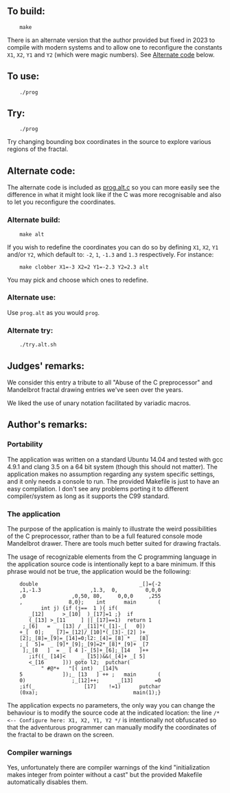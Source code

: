 ## To build:

``` <!---sh-->
    make
```

There is an alternate version that the author provided but fixed in 2023 to
compile with modern systems and to allow one to reconfigure the constants `X1`,
`X2`, `Y1` and `Y2` (which were magic numbers). See [Alternate
code](#alternate-code) below.


## To use:

``` <!---sh-->
    ./prog
```


## Try:

``` <!---sh-->
    ./prog
```

Try changing bounding box coordinates in the source to explore
various regions of the fractal.


## Alternate code:

The alternate code is included as [prog.alt.c](%%REPO_URL%%/2014/deak/prog.alt.c) so you can more
easily see the difference in what it might look like if the C was more
recognisable and also to let you reconfigure the coordinates.


### Alternate build:

``` <!---sh-->
    make alt
```

If you wish to redefine the coordinates you can do so by defining `X1`, `X2`,
`Y1` and/or `Y2`, which default to: `-2`, `1`, `-1.3` and `1.3` respectively.
For instance:


``` <!---sh-->
    make clobber X1=-3 X2=2 Y1=-2.3 Y2=2.3 alt
```

You may pick and choose which ones to redefine.


### Alternate use:

Use `prog.alt` as you would `prog`.


### Alternate try:

``` <!---sh-->
    ./try.alt.sh
```


## Judges' remarks:

We consider this entry a tribute to all "Abuse of the C preprocessor"
and Mandelbrot fractal drawing entries we've seen over the years.

We liked the use of unary notation facilitated by variadic macros.


## Author's remarks:

### Portability

The application was written on a standard Ubuntu 14.04 and tested with
gcc 4.9.1 and clang 3.5 on a 64 bit system (though this should not matter).
The application makes no assumption regarding any system specific settings,
and it only needs a console to run. The provided Makefile is just to have
an easy compilation. I don't see any problems porting it to different
compiler/system as long as it supports the C99 standard.


### The application

The purpose of the application is mainly to illustrate the weird possibilities
of the C preprocessor, rather than to be a full featured console mode Mandelbrot
drawer. There are tools much better suited for drawing fractals.

The usage of recognizable elements from the C programming language in the
application source code is intentionally kept to a bare minimum. If this phrase
would not be true, the application would be the following:

``` <!---c-->
    double                                 _[]={-2
    ,1,-1.3                ,1.3,  0,         0,0,0
    ,0               ,0,50, 80,     0,0,0     ,255
    ,               8,0};    int      main       (
		   int j) {if (j==  1 ){ if(
	   _[12]      >_[10]  )_[17]=1 ;}  if
       (_[13] >_[11     ] ||_[17]==1)  return 1
     ;_[6]   =  _ [13] / _[11]*(_[1]-_[   0])
    +_[  0];  _ [7]=_[12]/_[10]*(_[3]-_[2] )+_
    [2];_[8]=_[9]=_[14]=0;l2:_[4]=_[8] * _ [8]
    ;_[  5]=  _ [9]*_[9];_[9]=2*_[8]*_[9]+ _[7
     ];_[8   ]  = _ [ 4 ]-_[5]+_[6];_[14   ]++
       ;if((_ [14]<     _ [15])&&(_[4]+ _[ 5]
	   <_[16      ])) goto l2;  putchar(
		   " #@*+   "[( int)  _[14]%
    5             ]);_ [13   ] ++ ;   main       (
    0)               ;_[12]++;      _[13]       =0
    ;if(_                [17]    !=1)      putchar
    (0xa);                               main(1);}
```

The application expects no parameters, the only way you can change the behaviour
is to modify the source code at the indicated location: the line
`/* <-- Configure here: X1, X2, Y1, Y2 */` is intentionally not obfuscated so
that the adventurous programmer can manually modify the coordinates of the
fractal to be drawn on the screen.


### Compiler warnings

Yes, unfortunately there are compiler warnings of the kind "initialization makes
integer from pointer without a cast" but the provided Makefile automatically
disables them.


<!--

    Copyright © 1984-2024 by Landon Curt Noll. All Rights Reserved.

    You are free to share and adapt this file under the terms of this license:

	Creative Commons Attribution-ShareAlike 4.0 International (CC BY-SA 4.0)

    For more information, see:

	https://creativecommons.org/licenses/by-sa/4.0/

-->
